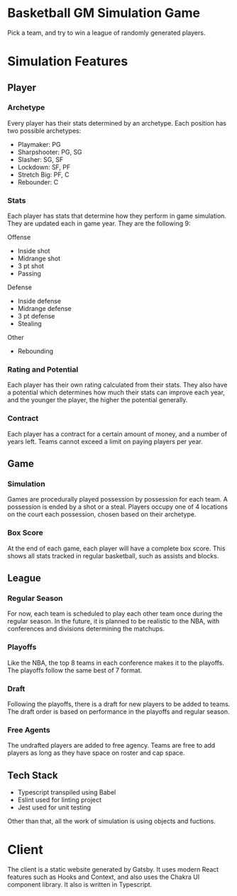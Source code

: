 # Basketball GM Simulation Game

Pick a team, and try to win a league of randomly generated players.

# Simulation Features

## Player

### Archetype

Every player has their stats determined by an archetype. Each position has two possible archetypes:

- Playmaker: PG
- Sharpshooter: PG, SG
- Slasher: SG, SF
- Lockdown: SF, PF
- Stretch Big: PF, C
- Rebounder: C

### Stats

Each player has stats that determine how they perform in game simulation. They are updated each in game year. They are the following 9:

Offense

- Inside shot
- Midrange shot
- 3 pt shot
- Passing

Defense

- Inside defense
- Midrange defense
- 3 pt defense
- Stealing

Other

- Rebounding

### Rating and Potential

Each player has their own rating calculated from their stats. They also have a potential which determines how much their stats can improve each year, and the younger the player, the higher the potential generally.

### Contract

Each player has a contract for a certain amount of money, and a number of years left. Teams cannot exceed a limit on paying players per year.

## Game

### Simulation

Games are procedurally played possession by possession for each team. A possession is ended by a shot or a steal. Players occupy one of 4 locations on the court each possession, chosen based on their archetype.

### Box Score

At the end of each game, each player will have a complete box score. This shows all stats tracked in regular basketball, such as assists and blocks.

## League

### Regular Season

For now, each team is scheduled to play each other team once during the regular season. In the future, it is planned to be realistic to the NBA, with conferences and divisions determining the matchups.

### Playoffs

Like the NBA, the top 8 teams in each conference makes it to the playoffs. The playoffs follow the same best of 7 format.

### Draft

Following the playoffs, there is a draft for new players to be added to teams. The draft order is based on performance in the playoffs and regular season.

### Free Agents

The undrafted players are added to free agency. Teams are free to add players as long as they have space on roster and cap space.

## Tech Stack

- Typescript transpiled using Babel
- Eslint used for linting project
- Jest used for unit testing

Other than that, all the work of simulation is using objects and fuctions.

# Client

The client is a static website generated by Gatsby. It uses modern React features such as Hooks and Context, and also uses the Chakra UI component library. It also is written in Typescript.
